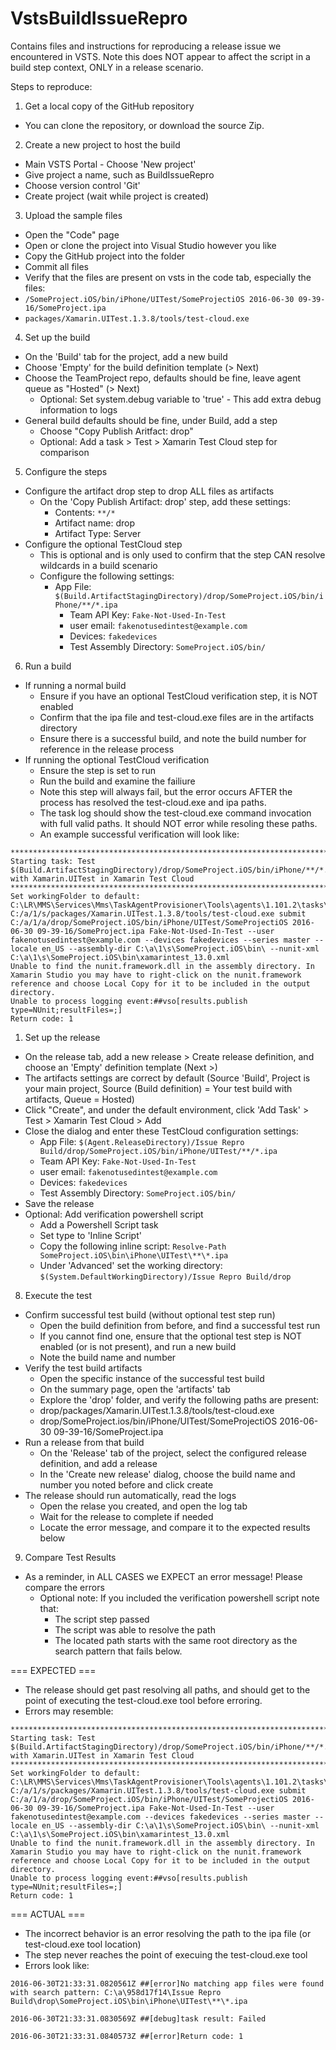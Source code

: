 # VstsBuildIssueRepro
Contains files and instructions for reproducing a release issue we encountered in VSTS.
Note this does NOT appear to affect the script in a build step context, ONLY in a release scenario.

Steps to reproduce:

1. Get a local copy of the GitHub repository
  * You can clone the repository, or download the source Zip.

2. Create a new project to host the build
  * Main VSTS Portal - Choose 'New project'
  * Give project a name, such as BuildIssueRepro
  * Choose version control 'Git'
  * Create project (wait while project is created)

3. Upload the sample files
  * Open the "Code" page
  * Open or clone the project into Visual Studio however you like
  * Copy the GitHub project into the folder
  * Commit all files
  * Verify that the files are present on vsts in the code tab, especially the files:
  * `/SomeProject.iOS/bin/iPhone/UITest/SomeProjectiOS 2016-06-30 09-39-16/SomeProject.ipa`
  * `packages/Xamarin.UITest.1.3.8/tools/test-cloud.exe`
  
4. Set up the build
  * On the 'Build' tab for the project, add a new build
  * Choose 'Empty' for the build definition template (> Next)
  * Choose the TeamProject repo, defaults should be fine, leave agent queue as "Hosted" (> Next)
    * Optional: Set system.debug variable to 'true' - This add extra debug information to logs
  * General build defaults should be fine, under Build, add a step
    * Choose "Copy Publish Aritfact: drop"
	* Optional: Add a task > Test > Xamarin Test Cloud step for comparison

5. Configure the steps
  * Configure the artifact drop step to drop ALL files as artifacts
     * On the 'Copy Publish Artifact: drop' step, add these settings:
	   * Contents: `**/*`
	   * Artifact name: drop
	   * Artifact Type: Server
  * Configure the optional TestCloud step
    * This is optional and is only used to confirm that the step CAN resolve wildcards in a build scenario
	* Configure the following settings:
      * App File: `$(Build.ArtifactStagingDirectory)/drop/SomeProject.iOS/bin/iPhone/**/*.ipa`
        * Team API Key: `Fake-Not-Used-In-Test`
	    * user email: `fakenotusedintest@example.com`
        * Devices: `fakedevices`
        * Test Assembly Directory: `SomeProject.iOS/bin/`

6. Run a build
  * If running a normal build
    * Ensure if you have an optional TestCloud verification step, it is NOT enabled
    * Confirm that the ipa file and test-cloud.exe files are in the artifacts directory
    * Ensure there is a successful build, and note the build number for reference in the release process
  * If running the optional TestCloud verification
    * Ensure the step is set to run
    * Run the build and examine the failiure
    * Note this step will always fail, but the error occurs AFTER the process has resolved the test-cloud.exe and ipa paths.
	* The task log should show the test-cloud.exe command invocation with full valid paths. It should NOT error while resoling these paths.
	* An example successful verification will look like:
```
******************************************************************************
Starting task: Test $(Build.ArtifactStagingDirectory)/drop/SomeProject.iOS/bin/iPhone/**/*.ipa with Xamarin.UITest in Xamarin Test Cloud
******************************************************************************
Set workingFolder to default: C:\LR\MMS\Services\Mms\TaskAgentProvisioner\Tools\agents\1.101.2\tasks\XamarinTestCloud\1.0.23
C:/a/1/s/packages/Xamarin.UITest.1.3.8/tools/test-cloud.exe submit C:/a/1/a/drop/SomeProject.iOS/bin/iPhone/UITest/SomeProjectiOS 2016-06-30 09-39-16/SomeProject.ipa Fake-Not-Used-In-Test --user fakenotusedintest@example.com --devices fakedevices --series master --locale en_US --assembly-dir C:\a\1\s\SomeProject.iOS\bin\ --nunit-xml C:\a\1\s\SomeProject.iOS\bin\xamarintest_13.0.xml
Unable to find the nunit.framework.dll in the assembly directory. In Xamarin Studio you may have to right-click on the nunit.framework reference and choose Local Copy for it to be included in the output directory.
Unable to process logging event:##vso[results.publish type=NUnit;resultFiles=;]
Return code: 1
```

1. Set up the release
  * On the release tab, add a new release > Create release definition, and choose an 'Empty' definition template (Next >)
  * The artifacts settings are correct by default (Source  'Build', Project is your main project, Source (Build definition) = Your test build with artifacts, Queue = Hosted)
  * Click "Create", and under the default environment, click 'Add Task' > Test > Xamarin Test Cloud > Add
  * Close the dialog and enter these TestCloud configuration settings:
    * App File: `$(Agent.ReleaseDirectory)/Issue Repro Build/drop/SomeProject.iOS/bin/iPhone/UITest/**/*.ipa`
	* Team API Key: `Fake-Not-Used-In-Test`
	* user email: `fakenotusedintest@example.com`
	* Devices: `fakedevices`
	* Test Assembly Directory: `SomeProject.iOS/bin/`
  * Save the release
  * Optional: Add verification powershell script
    * Add a Powershell Script task
	* Set type to 'Inline Script'
	* Copy the following inline script: `Resolve-Path SomeProject.iOS\bin\iPhone\UITest\**\*.ipa`
    * Under 'Advanced' set the working directory: `$(System.DefaultWorkingDirectory)/Issue Repro Build/drop`
	
8. Execute the test
  * Confirm successful test build (without optional test step run)
    * Open the build definition from before, and find a successful test run
    * If you cannot find one, ensure that the optional test step is NOT enabled (or is not present), and run a new build
	* Note the build name and number
  * Verify the test build artifacts
    * Open the specific instance of the successful test build
    * On the summary page, open the 'artifacts' tab
    * Explore the 'drop' folder, and verify the following paths are present:
     * drop/packages/Xamarin.UITest.1.3.8/tools/test-cloud.exe
	 * drop/SomeProject.ios/bin/iPhone/UITest/SomeProjectiOS 2016-06-30 09-39-16/SomeProject.ipa
  * Run a release from that build
    * On the 'Release' tab of the project, select the configured release definition, and add a release
	* In the 'Create new release' dialog, choose the build name and number you noted before and click create
  * The release should run automatically, read the logs
    * Open the relase you created, and open the log tab
	* Wait for the release to complete if needed
	* Locate the error message, and compare it to the expected results below
	
9. Compare Test Results
  * As a reminder, in ALL CASES we EXPECT an error message! Please compare the errors
    * Optional note: If you included the verification powershell script note that:
      * The script step passed
      * The script was able to resolve the path
      * The located path starts with the same root directory as the search pattern that fails below.
	  
=== EXPECTED ===
* The release should get past resolving all paths, and should get to the point of executing the test-cloud.exe tool before erroring.
* Errors may resemble:
```
******************************************************************************
Starting task: Test $(Build.ArtifactStagingDirectory)/drop/SomeProject.iOS/bin/iPhone/**/*.ipa with Xamarin.UITest in Xamarin Test Cloud
******************************************************************************
Set workingFolder to default: C:\LR\MMS\Services\Mms\TaskAgentProvisioner\Tools\agents\1.101.2\tasks\XamarinTestCloud\1.0.23
C:/a/1/s/packages/Xamarin.UITest.1.3.8/tools/test-cloud.exe submit C:/a/1/a/drop/SomeProject.iOS/bin/iPhone/UITest/SomeProjectiOS 2016-06-30 09-39-16/SomeProject.ipa Fake-Not-Used-In-Test --user fakenotusedintest@example.com --devices fakedevices --series master --locale en_US --assembly-dir C:\a\1\s\SomeProject.iOS\bin\ --nunit-xml C:\a\1\s\SomeProject.iOS\bin\xamarintest_13.0.xml
Unable to find the nunit.framework.dll in the assembly directory. In Xamarin Studio you may have to right-click on the nunit.framework reference and choose Local Copy for it to be included in the output directory.
Unable to process logging event:##vso[results.publish type=NUnit;resultFiles=;]
Return code: 1
```
=== ACTUAL ===
* The incorrect behavior is an error resolving the path to the ipa file (or test-cloud.exe tool location)
* The step never reaches the point of execuing the test-cloud.exe tool
* Errors look like:
```
2016-06-30T21:33:31.0820561Z ##[error]No matching app files were found with search pattern: C:\a\958d17f14\Issue Repro Build\drop\SomeProject.iOS\bin\iPhone\UITest\**\*.ipa
 
2016-06-30T21:33:31.0830569Z ##[debug]task result: Failed
 
2016-06-30T21:33:31.0840573Z ##[error]Return code: 1
```
